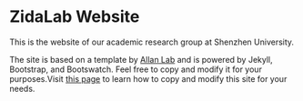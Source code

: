 # ZidaLab Website

This is the website of our academic research group at Shenzhen University.

The site is based on a template by [Allan Lab](https://www.allanlab.org) and is powered by Jekyll, Bootstrap, and Bootswatch. Feel free to copy and modify it for your purposes.Visit [this page](https://www.allanlab.org/aboutwebsite.html) to learn how to copy and modify this site for your needs.

